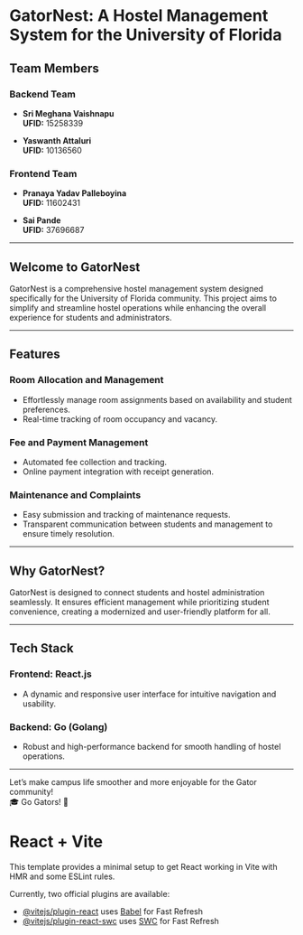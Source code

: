 
# GatorNest: A Hostel Management System for the University of Florida

## Team Members
### Backend Team
- **Sri Meghana Vaishnapu**  
  **UFID:** 15258339

- **Yaswanth Attaluri**  
  **UFID:** 10136560

### Frontend Team
- **Pranaya Yadav Palleboyina**  
  **UFID:** 11602431

- **Sai Pande**  
  **UFID:** 37696687





---

## Welcome to GatorNest
GatorNest is a comprehensive hostel management system designed specifically for the University of Florida community. This project aims to simplify and streamline hostel operations while enhancing the overall experience for students and administrators.

---

## Features

### Room Allocation and Management
- Effortlessly manage room assignments based on availability and student preferences.
- Real-time tracking of room occupancy and vacancy.

### Fee and Payment Management
- Automated fee collection and tracking.
- Online payment integration with receipt generation.

###  Maintenance and Complaints
- Easy submission and tracking of maintenance requests.
- Transparent communication between students and management to ensure timely resolution.

---

## Why GatorNest?
GatorNest is designed to connect students and hostel administration seamlessly. It ensures efficient management while prioritizing student convenience, creating a modernized and user-friendly platform for all.

---

## Tech Stack

### Frontend: **React.js**
- A dynamic and responsive user interface for intuitive navigation and usability.

### Backend: **Go (Golang)**
- Robust and high-performance backend for smooth handling of hostel operations.

---

Let’s make campus life smoother and more enjoyable for the Gator community!  
🎓 Go Gators! 🐊

# React + Vite

This template provides a minimal setup to get React working in Vite with HMR and some ESLint rules.

Currently, two official plugins are available:

- [@vitejs/plugin-react](https://github.com/vitejs/vite-plugin-react/blob/main/packages/plugin-react/README.md) uses [Babel](https://babeljs.io/) for Fast Refresh
- [@vitejs/plugin-react-swc](https://github.com/vitejs/vite-plugin-react-swc) uses [SWC](https://swc.rs/) for Fast Refresh
